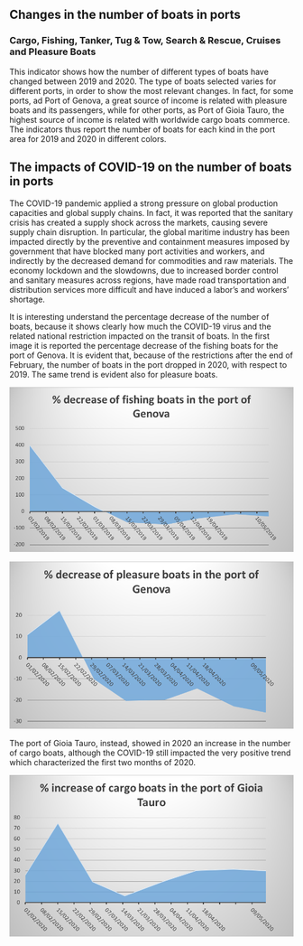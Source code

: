## Changes in the number of boats in ports

### Cargo, Fishing, Tanker, Tug & Tow, Search & Rescue, Cruises and Pleasure Boats
This indicator shows how the number of different types of boats have changed between 2019 and 2020. The type of boats selected varies for different ports, in order to show the most relevant changes. In fact, for some ports, ad Port of Genova, a great source of income is related with pleasure boats and its passengers, while for other ports, as Port of Gioia Tauro, the highest source of income is related with worldwide cargo boats commerce. The indicators thus report the number of boats for each kind in the port area for 2019 and 2020 in different colors. 

## The impacts of COVID-19 on the number of boats in ports
The COVID-19 pandemic applied a strong pressure on global production capacities and global supply chains. In fact, it was reported that the sanitary crisis has created a supply shock across the markets, causing severe supply chain disruption. In particular, the global maritime industry has been impacted directly by the preventive and containment measures imposed by government that have blocked many port activities and workers, and indirectly by the decreased demand for commodities and raw materials. The economy lockdown and the slowdowns, due to increased border control and sanitary measures across regions, have made road transportation and distribution services more difficult and have induced a labor’s and workers’ shortage. 

It is interesting understand the percentage decrease of the number of boats, because it shows clearly how much the COVID-19 virus and the related national restriction impacted on the transit of boats. In the first image it is reported the percentage decrease of the fishing boats for the port of Genova. It is evident that, because of the restrictions after the end of February, the number of boats in the port dropped in 2020, with respect to 2019. The same trend is evident also for pleasure boats.

![](https://raw.githubusercontent.com/eurodatacube/eodash-assets/main/collections/E13i_maritime_traffic_search_rescue/E13x-Fig1.png)

![](https://raw.githubusercontent.com/eurodatacube/eodash-assets/main/collections/E13i_maritime_traffic_search_rescue/E13x-Fig2.png)

The port of Gioia Tauro, instead, showed in 2020 an increase in the number of cargo boats, although the COVID-19 still impacted the very positive trend which characterized the first two months of 2020. 

![](https://raw.githubusercontent.com/eurodatacube/eodash-assets/main/collections/E13i_maritime_traffic_search_rescue/E13x-Fig3.png)
